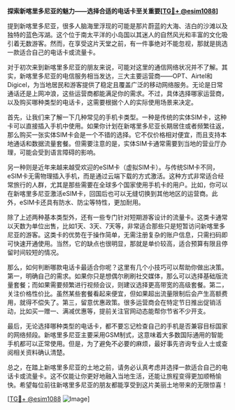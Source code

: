 **探索新喀里多尼亚的魅力——选择合适的电话卡至关重要[[TG💪+ @esim1088](https://t.me/s/esim1088)]**

提到新喀里多尼亚，很多人脑海里浮现的可能是那片蔚蓝的大海、洁白的沙滩以及独特的蓝色泻湖。这个位于南太平洋的小岛国以其迷人的自然风光和丰富的文化吸引着无数游客。然而，在享受这片天堂之前，有一件事绝对不能忽视，那就是挑选一款适合自己的电话卡或流量卡。

对于初次来到新喀里多尼亚的朋友来说，可能对这里的通信网络状况并不了解。其实，新喀里多尼亚的电信服务相当发达，三大主要运营商——OPT、Airtel和Digicel，为当地居民和游客提供了稳定且覆盖广泛的移动网络服务。无论是日常通话还是上网冲浪，这些运营商都能满足你的需求。不过，具体选择哪家运营商，以及购买哪种类型的电话卡，这需要根据个人的实际使用场景来决定。

首先，让我们来了解一下几种常见的手机卡类型。一种是传统的实体SIM卡，这种卡可以直接插入手机中使用。如果你计划在新喀里多尼亚长期居住或者频繁往返，那么购买一张实体SIM卡会是一个不错的选择。它不仅价格相对便宜，而且支持本地通话和数据流量套餐。但需要注意的是，实体SIM卡通常需要到当地的营业厅办理，可能会受到语言障碍的影响。

另一种则是近年来越来越受欢迎的eSIM卡（虚拟SIM卡）。与传统SIM卡不同，eSIM卡无需物理插入手机，而是通过云端下载的方式激活。这种方式非常适合经常旅行的人群，尤其是那些需要在全球多个国家使用手机卡的用户。比如，你可以在新喀里多尼亚激活eSIM卡，回国后也可以无缝切换到其他地区的运营商。此外，eSIM卡还具有防水、防尘等特性，更加耐用。

除了上述两种基本类型外，还有一些专门针对短期游客设计的流量卡。这类卡通常以天数为单位出售，比如1天、3天、7天等，非常适合那些只是短暂访问新喀里多尼亚的游客。这类卡的优势在于操作简单，无需注册复杂的账户信息，只需扫码即可快速开通使用。当然，它的缺点也很明显，那就是单价较高，适合预算有限且停留时间较短的情况。

那么，如何判断哪款电话卡最适合你呢？这里有几个小技巧可以帮助你做出决策。第一，明确自己的需求。如果你只是想偶尔刷刷社交媒体，那么可以选择基础版流量套餐；而如果需要频繁进行视频会议，则建议选择更高带宽的高级套餐。第二，关注价格性价比。虽然某些套餐看起来便宜，但如果超出流量限制后会产生高额费用，就得不偿失了。第三，留意优惠政策。很多运营商会在特定节日推出促销活动，比如买一赠一、满减优惠等，提前关注官网动态能帮你节省不少开支。

最后，无论选择哪种类型的电话卡，都不要忘记检查自己的手机是否兼容目标国家的网络频段。新喀里多尼亚主要采用GSM制式，这意味着大多数国际通用的智能手机都可以正常使用。但是，为了避免不必要的麻烦，最好事先咨询专业人士或查阅相关资料确认清楚。

总之，在踏上新喀里多尼亚的土地之前，请务必认真考虑并选择一款适合自己的电话卡或流量卡。这不仅能让你更好地融入当地生活，还能让旅程变得更加顺畅愉快。希望每位前往新喀里多尼亚的朋友都能享受到这片美丽土地带来的无限惊喜！

[[TG💪+ @esim1088](https://t.me/s/esim1088) ![Image](https://i.postimg.cc/4NQfJmqS/Snipaste-2025-05-13-00-14-12.png)]